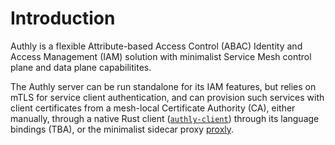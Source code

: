 # Introduction

Authly is a flexible Attribute-based Access Control (ABAC) Identity and Access Management (IAM) solution with minimalist Service Mesh control plane and data plane capabilitites.

The Authly server can be run standalone for its IAM features, but relies on mTLS for service client authentication, and can provision such services with client certificates from a mesh-local Certificate Authority (CA), either manually, through a native Rust client ([`authly-client`](https://crates.io/crates/authly-client)) through its language bindings (TBA), or the minimalist sidecar proxy [proxly](https://github.com/protojour/proxly).
